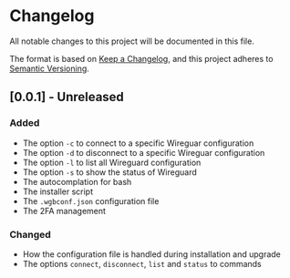 # Changelog

All notable changes to this project will be documented in this file.

The format is based on
[Keep a Changelog](https://keepachangelog.com/en/1.1.0/),
and this project adheres to
[Semantic Versioning](https://semver.org/spec/v2.0.0.html).

## [0.0.1] - Unreleased

### Added

- The option `-c` to connect to a specific Wireguar configuration
- The option `-d` to disconnect to a specific Wireguar configuration
- The option `-l` to list all Wireguard configuration
- The option `-s` to show the status of Wireguard
- The autocomplation for bash
- The installer script
- The `.wgbconf.json` configuration file
- The 2FA management

### Changed

- How the configuration file is handled during installation and upgrade
- The options `connect`, `disconnect`, `list` and `status` to commands
